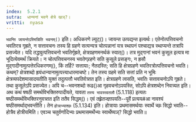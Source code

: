 ```yaml
---
index:  5.2.1
sutra:  धान्यनां भवने क्षेत्रे खञ्?।
vritti:  nyasa
---
```


`भवन्ति जायन्तेऽस्मिन्निति भवनम्()` इति। अधिकरणे ल्युट्()। जायन्त उत्पद्यन्त इत्यर्थः। एतेनोत्पत्तिवचनो भवतिरत्र गृह्रते, न सत्तावचनः तस्य हि ग्रहणे सत्यन्यत्र चोत्पन्नानां यत्र स्थापनं पश्चाद्यत्र स्थाप्यन्ते तत्रापि प्रसज्येत। यदि तद्ध्युत्पत्तिवचनो भवतिर्गृह्रते, क्षेत्रग्रहणमनर्थकं स्यात्()। तत्र मुद्गानां भवनं कुसूल इत्यत्र मा भूदित्येवमर्थं क्रियते। न चोत्पत्तिवचनस्य भवतेग्र्रहणे सति कुसूले प्रसङ्गः, न ह्रसौ मुद्गादीनामुत्पत्तेरधिकरणम्(), किं तर्हि? सत्तायाः; नैतदस्ति; सति हि क्षेत्रग्रहणे भवतिरत्रोत्पत्तिवचनो भवति। कथम्? क्षेत्रशब्दो ह्रयंधान्यानामुत्पत्त्याधारमाचष्टे। तेन तस्य ग्रहमे सति सत्तां प्रति न भूमिः क्षेत्रव्यपदेशमासादयतीति युक्तं तदुत्पत्तौ भवतिर्वत्र्तत इति। क्षेत्रग्रहणे त्वसति, भवतिः सत्तावचनोऽपि गृह्रते। तथा कुसूलेऽपि प्रसज्येत। अपि च--भवनशब्दो रूढ()आ गृहवचनोऽपयस्ति, सोऽपि क्षेत्रशब्देन निवत्र्यत इति। अथ कथं षषठी समर्थविभक्तिरुपादीयते, यावता `तस्य भावस्त्वतलौ` (5.1.118) इत्यतः षष्ठीसमर्थविभक्तिरनुवत्र्तत इति ततैव सिद्धम्()। एवं तह्र्रेतज्ज्ञापयति--पूर्वे प्रत्यय#आ नावश्यं षष्ठीसमर्थाद्भवन्तीति। तेन `होत्राभ्याश्छः` (5.1.134) इति। होत्रायाः प्रथमासमर्थयाः स्वार्थे च्छः सिद्धो भवति--होत्रैव होत्रीयमिति। एवञ्च चतुर्वर्णादिभ्यः प्रथमासमर्थेभ्यः स्वार्थेष्यञ्? सिद्धो भवति॥
